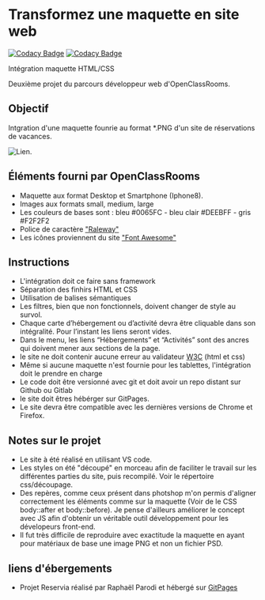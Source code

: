# Transformez une maquette en site web

[![Codacy Badge](https://api.codacy.com/project/badge/Grade/1296c230d59347649e304c3bc11ce18e)](https://app.codacy.com/gh/raficraft/OCR_reservia?utm_source=github.com&utm_medium=referral&utm_content=raficraft/OCR_reservia&utm_campaign=Badge_Grade_Settings)
[![Codacy Badge](https://app.codacy.com/project/badge/Grade/6c59cd6fae134d43a0a5e0cb98e8b872)](https://www.codacy.com/gh/raficraft/OCR_reservia/dashboard?utm_source=github.com&amp;utm_medium=referral&amp;utm_content=raficraft/OCR_reservia&amp;utm_campaign=Badge_Grade)

Intégration maquette HTML/CSS 

Deuxième projet du parcours développeur web d'OpenClassRooms.

## Objectif

Intgration d'une maquette founrie au format *.PNG d'un site de réservations de vacances.

![Lien](https://user.oc-static.com/upload/2020/08/24/1598262857804_Maquette%20reservia-min.png "Reservia").

## Éléments fourni par OpenClassRooms

-   Maquette aux format Desktop et Smartphone (Iphone8).
-   Images aux formats small, medium, large
-   Les couleurs de bases sont : bleu #0065FC - bleu clair #DEEBFF - gris #F2F2F2
-   Police de caractère ["Raleway"](https://fonts.google.com/specimen/Raleway "Police raleway")
-   Les icônes proviennent du site ["Font Awesome"](https://fontawesome.com/ "Font awesome")

## Instructions

-   L'intégration doit ce faire sans framework
-   Séparation des finhirs HTML et CSS
-   Utilisation de balises sémantiques
-   Les filtres, bien que non fonctionnels, doivent changer de style au survol.
-   Chaque carte d’hébergement ou d’activité devra être cliquable dans son intégralité. Pour l’instant les liens seront vides.
-   Dans le menu, les liens “Hébergements” et “Activités” sont des ancres qui doivent mener aux sections de la page.
-   le site ne doit contenir aucune erreur au validateur [W3C](https://validator.w3.org/#validate_by_upload) (html et css)
-   Même si aucune maquette n'est fournie pour les tablettes, l'intégration doit le prendre en charge
-   Le code doit être versionné avec git et doit avoir un repo distant sur Github ou Gitlab
-   le site doit êtres hébérger sur GitPages.
-   Le site devra être compatible avec les dernières versions de Chrome et Firefox.

## Notes sur le projet

-   Le site à été réalisé en utilisant VS code.
-   Les styles on été "découpé" en morceau afin de faciliter le travail sur les différentes parties du site, puis recompilé. Voir le répertoire css/découpage.
-   Des repères, comme ceux présent dans photshop m'on permis d'aligner correctement les éléments comme sur la maquette (Voir de le CSS body::after et body::before). Je pense d'ailleurs améliorer le concept avec JS afin d'obtenir un véritable outil développement pour les dévelopeurs front-end.
-   Il fut très difficile de reproduire avec exactitude la maquette en ayant pour matériaux de base une image PNG et non un fichier PSD.

## liens d'ébergements

-   Projet Reservia réalisé par Raphaël Parodi et hébergé sur [GitPages]( https://raficraft.github.io/reservia/)